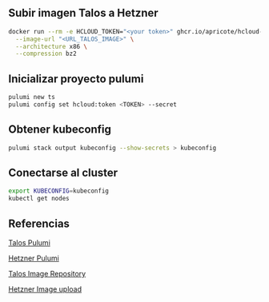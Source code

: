 ## Subir imagen Talos a Hetzner
```bash
docker run --rm -e HCLOUD_TOKEN="<your token>" ghcr.io/apricote/hcloud-upload-image:latest hcloud-upload-image upload \
  --image-url "<URL_TALOS_IMAGE>" \
  --architecture x86 \
  --compression bz2
```
## Inicializar proyecto pulumi 

```bash
pulumi new ts
pulumi config set hcloud:token <TOKEN> --secret
```

## Obtener kubeconfig
```bash
pulumi stack output kubeconfig --show-secrets > kubeconfig
```

## Conectarse al cluster
```bash
export KUBECONFIG=kubeconfig
kubectl get nodes
```

## Referencias
[Talos Pulumi](https://www.pulumi.com/registry/packages/talos/)

[Hetzner Pulumi](https://www.pulumi.com/registry/packages/hcloud/)

[Talos Image Repository](https://factory.talos.dev/)

[Hetzner Image upload](https://github.com/apricote/hcloud-upload-image)
